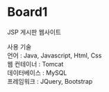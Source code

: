 # Board1

JSP 게시판 웹사이트

사용 기술 <br>
언어 : Java, Javascript, Html, Css<br>
웹 컨테이너 : Tomcat<br>
데이터베이스 : MySQL<br>
프레임워크 : JQuery, Bootstrap
